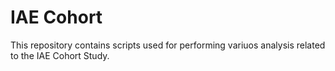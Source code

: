 # IAE Cohort
This repository contains scripts used for performing variuos analysis related to the IAE Cohort Study.
